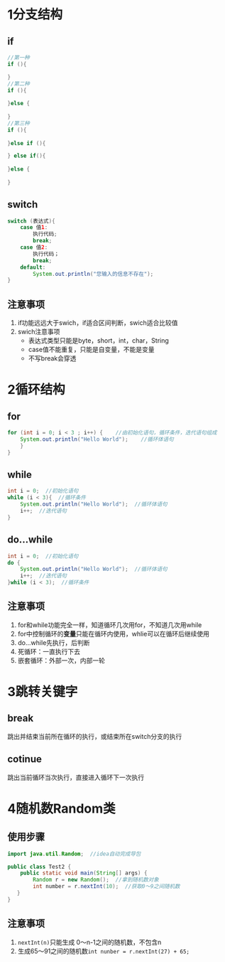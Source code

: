 # 1分支结构

## if

```java
//第一种
if (){

}
//第二种
if (){
    
}else {
    
}
//第三种
if (){
    
}else if (){

} else if(){
    
}else {
    
}
```

## switch

```java
switch (表达式){
    case 值1:
        执行代码;
        break;
    case 值2:
        执行代码；
        break;
    default:
        System.out.println("您输入的信息不存在");
}
```

## 注意事项

1. if功能远远大于swich，if适合区间判断，swich适合比较值
2. swich注意事项
   * 表达式类型只能是byte，short，int，char，String
   * case值不能重复，只能是自变量，不能是变量
   * 不写break会穿透

# 2循环结构

## for

```java
for (int i = 0; i < 3 ; i++) {    //由初始化语句，循环条件，迭代语句组成
    System.out.println("Hello World");    //循环体语句 
    }
}
```

## while

```java
int i = 0;  //初始化语句
while (i < 3){  //循环条件
    System.out.println("Hello World");  //循环体语句 
    i++;  //迭代语句
}
```

## do...while

```java
int i = 0;  //初始化语句
do {  
    System.out.println("Hello World");  //循环体语句 
    i++;  //迭代语句
}while (i < 3);  //循环条件
```

## 注意事项

1. for和while功能完全一样，知道循环几次用for，不知道几次用while
2. for中控制循环的**变量**只能在循环内使用，whlie可以在循环后继续使用
3. do...while先执行，后判断
4. 死循环：一直执行下去
5. 嵌套循环：外部一次，内部一轮

# 3跳转关键字

## break

跳出并结束当前所在循环的执行，或结束所在switch分支的执行

## cotinue

跳出当前循环当次执行，直接进入循环下一次执行

# 4随机数Random类

## 使用步骤

```java
import java.util.Random;  //idea自动完成导包

public class Test2 {
    public static void main(String[] args) {
        Random r = new Random();  //拿到随机数对象
        int number = r.nextInt(10);  //获取0～9之间随机数     
   }
}
```

## 注意事项

1. `nextInt(n)`只能生成 0～n-1之间的随机数，不包含n
2. 生成65～91之间的随机数`int nunber = r.nextInt(27) + 65;`
